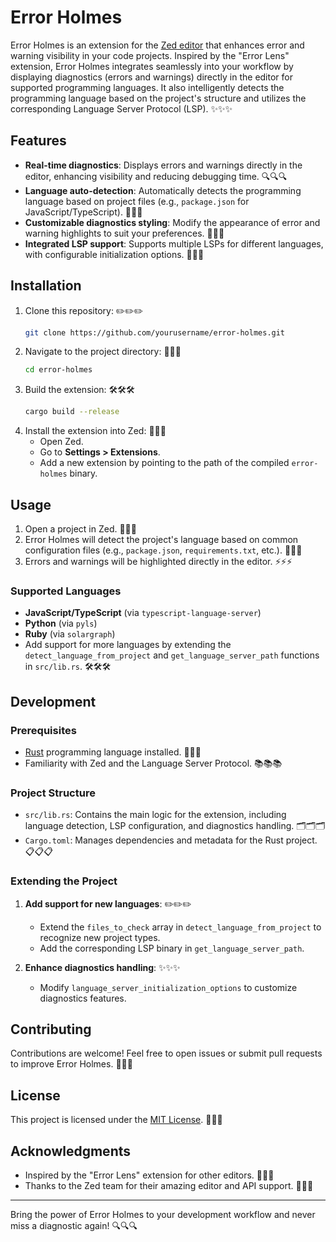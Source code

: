 # Error Holmes

Error Holmes is an extension for the [Zed editor](https://zed.dev/) that enhances error and warning visibility in your code projects. Inspired by the "Error Lens" extension, Error Holmes integrates seamlessly into your workflow by displaying diagnostics (errors and warnings) directly in the editor for supported programming languages. It also intelligently detects the programming language based on the project's structure and utilizes the corresponding Language Server Protocol (LSP). ✨✨✨

## Features
- **Real-time diagnostics**: Displays errors and warnings directly in the editor, enhancing visibility and reducing debugging time. 🔍🔍🔍
- **Language auto-detection**: Automatically detects the programming language based on project files (e.g., `package.json` for JavaScript/TypeScript). 📁📁📁
- **Customizable diagnostics styling**: Modify the appearance of error and warning highlights to suit your preferences. 🎨🎨🎨
- **Integrated LSP support**: Supports multiple LSPs for different languages, with configurable initialization options. 🔗🔗🔗

## Installation
1. Clone this repository: ✏️✏️✏️
   ```sh
   git clone https://github.com/yourusername/error-holmes.git
   ```
2. Navigate to the project directory: 📂📂📂
   ```sh
   cd error-holmes
   ```
3. Build the extension: 🛠️🛠️🛠️
   ```sh
   cargo build --release
   ```
4. Install the extension into Zed: 🔧🔧🔧
   - Open Zed.
   - Go to **Settings > Extensions**.
   - Add a new extension by pointing to the path of the compiled `error-holmes` binary.

## Usage
1. Open a project in Zed. 🚀🚀🚀
2. Error Holmes will detect the project's language based on common configuration files (e.g., `package.json`, `requirements.txt`, etc.). 📜📜📜
3. Errors and warnings will be highlighted directly in the editor. ⚡⚡⚡

### Supported Languages
- **JavaScript/TypeScript** (via `typescript-language-server`)
- **Python** (via `pyls`)
- **Ruby** (via `solargraph`)
- Add support for more languages by extending the `detect_language_from_project` and `get_language_server_path` functions in `src/lib.rs`. 🛠️🛠️🛠️

## Development
### Prerequisites
- [Rust](https://www.rust-lang.org/) programming language installed. 🔧🔧🔧
- Familiarity with Zed and the Language Server Protocol. 📚📚📚

### Project Structure
- `src/lib.rs`: Contains the main logic for the extension, including language detection, LSP configuration, and diagnostics handling. 🗂️🗂️🗂️
- `Cargo.toml`: Manages dependencies and metadata for the Rust project. 📋📋📋

### Extending the Project
1. **Add support for new languages**: ✏️✏️✏️
   - Extend the `files_to_check` array in `detect_language_from_project` to recognize new project types.
   - Add the corresponding LSP binary in `get_language_server_path`.

2. **Enhance diagnostics handling**: ✨✨✨
   - Modify `language_server_initialization_options` to customize diagnostics features.

## Contributing
Contributions are welcome! Feel free to open issues or submit pull requests to improve Error Holmes. 🤝🤝🤝

## License
This project is licensed under the [MIT License](LICENSE). 📝📝📝

## Acknowledgments
- Inspired by the "Error Lens" extension for other editors. 🙌🙌🙌
- Thanks to the Zed team for their amazing editor and API support. 🌟🌟🌟

---

Bring the power of Error Holmes to your development workflow and never miss a diagnostic again! 🔍🔍🔍